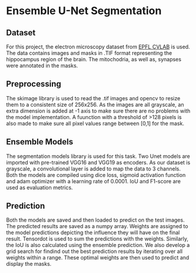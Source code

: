 # Ensemble U-Net Segmentation

## Dataset
For this project, the electron microscopy dataset from [EPFL CVLAB](https://www.epfl.ch/labs/cvlab/data/data-em/) is used. The data contains images and masks in .TIF format representing  the hippocampus region of the brain. The mitochodria, as well as, synapses were annotated in the masks.

## Preprocessing
 The skimage library is used to read the .tif images and opencv to resize them to a consistent size of 256x256. As the images are all grayscale, an extra dimension is added at -1 axis to make sure there are no problems with the model implementation. A fuunction with a threshold of >128 pixels is also made to make sure all pixel values range between [0,1] for the mask.

 ## Ensemble Models
 The segmentation models library is used for this task. Two Unet models are imported with pre-trained VGG16 and VGG19 as encoders. As our dataset is grayscale, a convolutional layer is added to map the data to 3 channels. Both the models are compiled using dice loss, sigmoid activation function and adam optimizer with a learning rate of 0.0001. IoU and F1-score are used as evaluation metrics. 

 ## Prediction
 Both the models are saved and then loaded to predict on the test images. The predicted results are saved as a numpy array. Weights are assigned to the model predictions depicting the influence they will have on the final result. Tensordot is used to sum the predictions with the weights. Similarly, the IoU is also calculated using the ensemble prediction. We also develop a grid search for findind out the best prediction results by iterating over all weights within a range. These optimal weights are then used to predict and display the masks.
